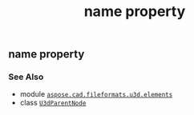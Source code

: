 ﻿---
title: name property
second_title: Aspose.CAD for Python via .NET API References
description: 
type: docs
weight: 30
url: /aspose.cad.fileformats.u3d.elements/u3dparentnode/name/
is_root: false
---

## name property


### See Also
* module [`aspose.cad.fileformats.u3d.elements`](../../)
* class [`U3dParentNode`](/cad/python-net/aspose.cad.fileformats.u3d.elements/u3dparentnode)
